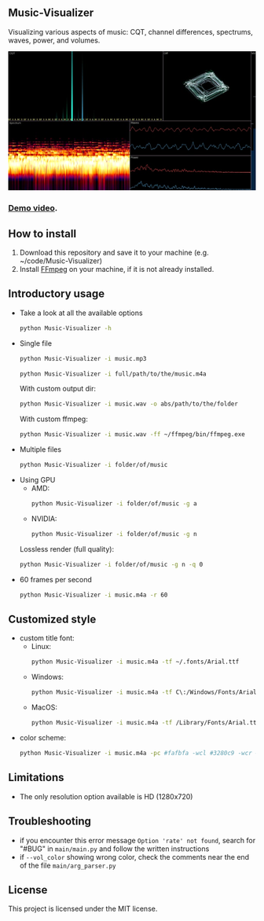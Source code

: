 ## Music-Visualizer
Visualizing various aspects of music: CQT, channel differences, spectrums, waves, power, and volumes.

[![An example of the visualization](/img.jpg)](https://www.youtube.com/watch?v=OXY-12lkqgE)

### [Demo video](https://www.youtube.com/watch?v=OXY-12lkqgE).

## How to install
1. Download this repository and save it to your machine (e.g. ~/code/Music-Visualizer)
2. Install [FFmpeg](https://ffmpeg.org/download.html) on your machine, if it is not already installed.

## Introductory usage
- Take a look at all the available options
    ```sh
    python Music-Visualizer -h
    ```
- Single file
    ```sh
    python Music-Visualizer -i music.mp3
    ```
    ```sh
    python Music-Visualizer -i full/path/to/the/music.m4a
    ```
    With custom output dir:
    ```sh
    python Music-Visualizer -i music.wav -o abs/path/to/the/folder
    ```
    With custom ffmpeg:
    ```sh
    python Music-Visualizer -i music.wav -ff ~/ffmpeg/bin/ffmpeg.exe
    ```
- Multiple files
    ```sh
    python Music-Visualizer -i folder/of/music
    ```
- Using GPU
    - AMD:
        ```sh
        python Music-Visualizer -i folder/of/music -g a
        ```
    - NVIDIA:
        ```sh
        python Music-Visualizer -i folder/of/music -g n
        ```
    Lossless render (full quality):
    ```sh
    python Music-Visualizer -i folder/of/music -g n -q 0
    ```
- 60 frames per second
    ```sh
    python Music-Visualizer -i music.m4a -r 60
    ```

## Customized style
- custom title font:
    - Linux:
        ```sh
        python Music-Visualizer -i music.m4a -tf ~/.fonts/Arial.ttf
        ```
    - Windows:
        ```sh
        python Music-Visualizer -i music.m4a -tf C\:/Windows/Fonts/Arial.ttf
        ```
    - MacOS:
        ```sh
        python Music-Visualizer -i music.m4a -tf /Library/Fonts/Arial.ttf
        ```
- color scheme:
    ```sh
    python Music-Visualizer -i music.m4a -pc #fafbfa -wcl #3280c9 -wcr #32c958 -vc #ee2020
    ```

## Limitations
- The only resolution option available is HD (1280x720)

## Troubleshooting
- if you encounter this error message `Option 'rate' not found`, search for "#BUG" in `main/main.py` and follow the written instructions
- if `--vol_color` showing wrong color, check the comments near the end of the file `main/arg_parser.py`

## License
This project is licensed under the MIT license.
